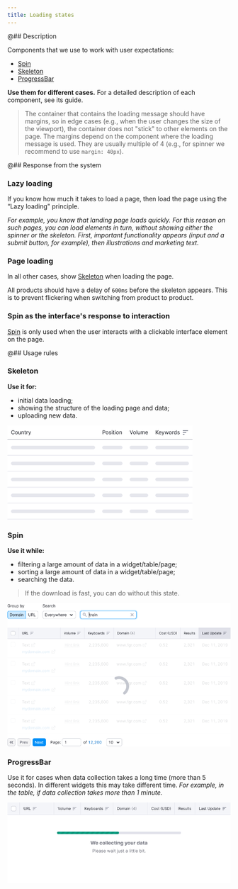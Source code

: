 ```yaml
---
title: Loading states
---
```


@## Description

Components that we use to work with user expectations:

- [Spin](/components/spin/)
- [Skeleton](/components/skeleton/)
- [ProgressBar](/components/progress-bar/)

**Use them for different cases.** For a detailed description of each component, see its guide.

> The container that contains the loading message should have margins, so in edge cases (e.g., when the user changes the size of the viewport), the container does not "stick" to other elements on the page. The margins depend on the component where the loading message is used. They are usually multiple of 4 (e.g., for spinner we recommend to use `margin: 40px`).

@## Response from the system

### Lazy loading

If you know how much it takes to load a page, then load the page using the “Lazy loading" principle.

_For example, you know that landing page loads quickly. For this reason on such pages, you can load elements in turn, without showing either the spinner or the skeleton. First, important functionality appears (input and a submit button, for example), then illustrations and marketing text._

### Page loading

In all other cases, show [Skeleton](/components/skeleton) when loading the page.

All products should have a delay of `600ms` before the skeleton appears. This is to prevent flickering when switching from product to product.

### Spin as the interface's response to interaction

[Spin](/components/spin) is only used when the user interacts with a clickable interface element on the page.

@## Usage rules

### Skeleton

**Use it for:**

- initial data loading;
- showing the structure of the loading page and data;
- uploading new data.

![skeleton example](static/skeleton.png)

### Spin

**Use it while:**

- filtering a large amount of data in a widget/table/page;
- sorting a large amount of data in a widget/table/page;
- searching the data.

> If the download is fast, you can do without this state.

![spin example](static/spin.png)

### ProgressBar

Use it for cases when data collection takes a long time (more than 5 seconds). In different widgets this may take different time. _For example, in the table, if data collection takes more than 1 minute._

![progress-bar example](static/progressbar.png)
